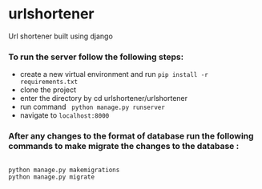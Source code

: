 # urlshortener

Url shortener built using django

### To run the server follow the following steps:

- create a new virtual environment and run `pip install -r requirements.txt`
- clone the project
- enter the directory by cd urlshortener/urlshortener
- run command ` python manage.py runserver`
- navigate to `localhost:8000`

### After any changes to the format of database run the following commands to make migrate the changes to the database :

```

python manage.py makemigrations
python manage.py migrate
```
